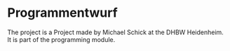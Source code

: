 # Programmentwurf
The project is a Project made by Michael Schick at the DHBW Heidenheim. It is part of the programming module.
